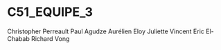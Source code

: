 # C51_EQUIPE_3

Christopher Perreault
Paul Agudze
Aurélien Eloy
Juliette Vincent
Eric El-Chabab
Richard Vong
